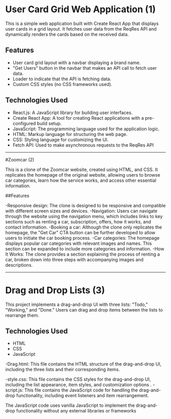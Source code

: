 # User Card Grid Web Application (1)

This is a simple web application built with Create React App that displays user cards in a grid layout. It fetches user data from the ReqRes API and dynamically renders the cards based on the received data.

## Features

- User card grid layout with a navbar displaying a brand name.
- "Get Users" button in the navbar that makes an API call to fetch user data.
- Loader to indicate that the API is fetching data.
- Custom CSS styles (no CSS frameworks used).

## Technologies Used

- React.js: A JavaScript library for building user interfaces.
- Create React App: A tool for creating React applications with a pre-configured build setup.
- JavaScript: The programming language used for the application logic.
- HTML: Markup language for structuring the web page.
- CSS: Styling language for customizing the UI.
- Fetch API: Used to make asynchronous requests to the ReqRes API
------------------------------------------------------------------------------------------------------------------------------
 #Zoomcar (2)

This is a clone of the Zoomcar website, created using HTML, and CSS. It replicates the homepage of the original website, allowing users to browse car categories, learn how the service works, and access other essential information.

 ##Features

-Responsive design: The clone is designed to be responsive and compatible with different screen sizes and devices.
 -Navigation: Users can navigate through the website using the navigation menu, which includes links to key sections such as renting a car, subscription, offers, how it works, and contact information.
-Booking a car: Although the clone only replicates the homepage, the "Get Car" CTA button can be further developed to allow users to initiate the car booking process.
-Car categories: The homepage displays popular car categories with relevant images and names. This section can be expanded to include more categories and information.
-How It Works: The clone provides a section explaining the process of renting a car, broken down into three steps with accompanying images and descriptions.

--------------------------------------------------------------------------------------------------------------------------------------------

# Drag and Drop Lists (3)

This project implements a drag-and-drop UI with three lists: "Todo," "Working," and "Done." Users can drag and drop items between the lists to rearrange them.

## Technologies Used

- HTML
- CSS
- JavaScript

-Drag.html: This file contains the HTML structure of the drag-and-drop UI, including the three lists and their corresponding items.

-style.css: This file contains the CSS styles for the drag-and-drop UI, including the list appearance, item styles, and customization options
.
 -script.js: This file contains the JavaScript code for handling the drag-and-drop functionality, including event listeners and item rearrangement.

  The JavaScript code uses vanilla JavaScript to implement the drag-and-drop functionality without any external libraries or frameworks



